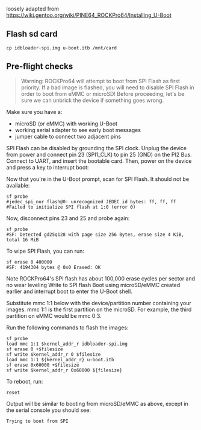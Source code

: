 loosely adapted from https://wiki.gentoo.org/wiki/PINE64_ROCKPro64/Installing_U-Boot

## Flash sd card

```
cp idbloader-spi.img u-boot.itb /mnt/card
```

## Pre-flight checks
 
 > Warning: ROCKPro64 will attempt to boot from SPI Flash as first priority. If a bad image is flashed, you will need to disable SPI Flash in order to boot from eMMC or microSD!
Before proceeding, let's be sure we can unbrick the device if something goes wrong.

Make sure you have a:

* microSD (or eMMC) with working U-Boot
* working serial adapter to see early boot messages
* jumper cable to connect two adjacent pins

SPI Flash can be disabled by grounding the SPI clock. Unplug the device from power and connect pin 23 (SPI1_CLK) to pin 25 (GND) on the PI2 Bus. Connect to UART, and insert the bootable card. Then, power on the device and press a key to interrupt boot:

Now that you're in the U-Boot prompt, scan for SPI Flash. It should not be available:

```
sf probe
#jedec_spi_nor flash@0: unrecognized JEDEC id bytes: ff, ff, ff
#Failed to initialize SPI flash at 1:0 (error 0)
```

Now, disconnect pins 23 and 25 and probe again:

```
sf probe
#SF: Detected gd25q128 with page size 256 Bytes, erase size 4 KiB, total 16 MiB
```

To wipe SPI Flash, you can run:

```
sf erase 0 400000
#SF: 4194304 bytes @ 0x0 Erased: OK
```

 Note
ROCKPro64's SPI flash has about 100,000 erase cycles per sector and no wear leveling
Write to SPI flash
Boot using microSD/eMMC created earlier and interrupt boot to enter the U-Boot shell.

Substitute mmc 1:1 below with the device/partition number containing your images. mmc 1:1 is the first partition on the microSD. For example, the third partition on eMMC would be mmc 0:3.

Run the following commands to flash the images:

```
sf probe
load mmc 1:1 $kernel_addr_r idbloader-spi.img
sf erase 0 +$filesize
sf write $kernel_addr_r 0 $filesize
load mmc 1:1 ${kernel_addr_r} u-boot.itb
sf erase 0x60000 +$filesize
sf write $kernel_addr_r 0x60000 ${filesize}
```

To reboot, run:

```
reset
```

Output will be similar to booting from microSD/eMMC as above, except in the serial console you should see:

```
Trying to boot from SPI
```